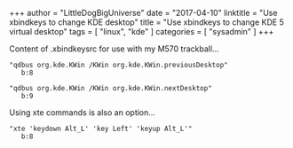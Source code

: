 +++
author = "LittleDogBigUniverse"
date = "2017-04-10"
linktitle = "Use xbindkeys to change KDE desktop"
title = "Use xbindkeys to change KDE 5 virtual desktop"
tags = [ "linux", "kde" ]
categories = [ "sysadmin" ]
+++

Content of .xbindkeysrc for use with my M570 trackball...

```
"qdbus org.kde.KWin /KWin org.kde.KWin.previousDesktop"
   b:8
   
"qdbus org.kde.KWin /KWin org.kde.KWin.nextDesktop"
   b:9
```

Using xte commands is also an option...

```
"xte 'keydown Alt_L' 'key Left' 'keyup Alt_L'"
   b:8
```
